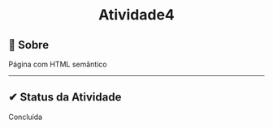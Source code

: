 <h1 align="center">Atividade4</h2>

## 🔧 Sobre

Página com HTML semântico

---

##  ✔ Status da Atividade

Concluída
